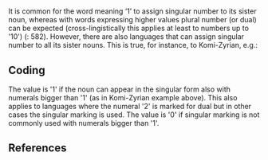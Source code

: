 # [](ParameterTable?__template__=property.md&property=Name#cldf:UT080)

It is common for the word meaning ‘1’ to assign singular number to its sister noun, whereas with words expressing higher 
values plural number (or dual) can be expected (cross-lingistically this applies at least to numbers up to '10') 
([](Source?ref&with_internal_ref_link#cldf:hurford_numerals_2003): 582). However, there are also languages that can assign singular number to all its sister nouns. 
This is true, for instance, to Komi-Zyrian, e.g.:

[](ExampleTable?example_id=1&with_internal_ref_link#cldf:UT080-1)

## Coding

The value is '1' if the noun can appear in the singular form also with numerals bigger than '1' (as in Komi-Zyrian example above). This also applies to languages where the numeral '2' is marked for dual but in other cases the singular marking is used. The value is '0' if singular marking is not commonly used with numerals bigger than '1'. 

## References

[](Source?cited_only#cldf:__all__)
